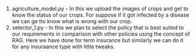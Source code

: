 1. agriculture_model.py - In this we upload the images of crops and get to know the status of our crops. For suppose if it got infected by a disease we can ge tto know what is wrong with our crop.
2. selector_1.py - In this we plan to select the policy that is best suited to our requirements in comparison with other policies using the concept of RAG. Here we have done for term insurance but similarly we can do it for any insuraance type with little tweaks.

